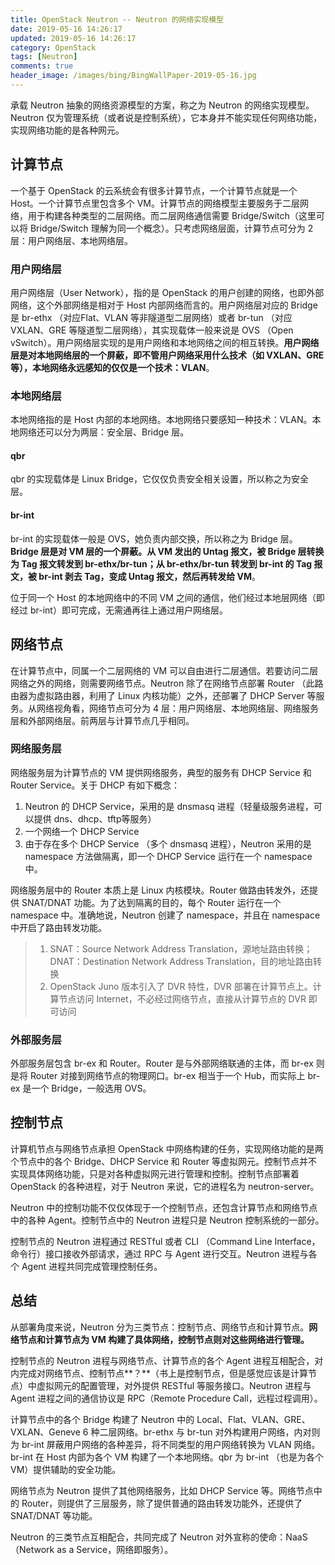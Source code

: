 ```yaml
---
title: OpenStack Neutron -- Neutron 的网络实现模型
date: 2019-05-16 14:26:17
updated: 2019-05-16 14:26:17
category: OpenStack
tags: [Neutron]
comments: true
header_image: /images/bing/BingWallPaper-2019-05-16.jpg
---
```

承载 Neutron 抽象的网络资源模型的方案，称之为 Neutron 的网络实现模型。Neutron 仅为管理系统（或者说是控制系统），它本身并不能实现任何网络功能，实现网络功能的是各种网元。
<!--more-->

## 计算节点

一个基于 OpenStack 的云系统会有很多计算节点，一个计算节点就是一个 Host。一个计算节点里包含多个 VM。计算节点的网络模型主要服务于二层网络，用于构建各种类型的二层网络。而二层网络通信需要 Bridge/Switch（这里可以将 Bridge/Switch 理解为同一个概念）。只考虑网络层面，计算节点可分为 2 层：用户网络层、本地网络层。

### 用户网络层

用户网络层（User Network），指的是 OpenStack 的用户创建的网络，也即外部网络，这个外部网络是相对于 Host 内部网络而言的。用户网络层对应的 Bridge 是 br-ethx （对应Flat、VLAN 等非隧道型二层网络）或者 br-tun （对应 VXLAN、GRE 等隧道型二层网络），其实现载体一般来说是 OVS （Open vSwitch）。用户网络层实现的是用户网络和本地网络之间的相互转换。**用户网络层是对本地网络层的一个屏蔽，即不管用户网络采用什么技术（如 VXLAN、GRE 等），本地网络永远感知的仅仅是一个技术：VLAN**。

### 本地网络层

本地网络指的是 Host 内部的本地网络。本地网络只要感知一种技术：VLAN。本地网络还可以分为两层：安全层、Bridge 层。

#### qbr

qbr 的实现载体是 Linux Bridge，它仅仅负责安全相关设置，所以称之为安全层。

#### br-int

br-int 的实现载体一般是 OVS，她负责内部交换，所以称之为 Bridge 层。**Bridge 层是对 VM 层的一个屏蔽。从 VM 发出的 Untag 报文，被 Bridge 层转换为 Tag 报文转发到 br-ethx/br-tun；从 br-ethx/br-tun 转发到 br-int 的 Tag 报文，被 br-int 剥去 Tag，变成 Untag 报文，然后再转发给 VM**。

位于同一个 Host 的本地网络中的不同 VM 之间的通信，他们经过本地层网络（即经过 br-int）即可完成，无需通再往上通过用户网络层。

## 网络节点

在计算节点中，同属一个二层网络的 VM 可以自由进行二层通信。若要访问二层网络之外的网络，则需要网络节点。Neutron 除了在网络节点部署 Router （此路由器为虚拟路由器，利用了 Linux 内核功能）之外，还部署了 DHCP Server 等服务。从网络视角看，网络节点可分为 4 层：用户网络层、本地网络层、网络服务层和外部网络层。前两层与计算节点几乎相同。

### 网络服务层

网络服务层为计算节点的 VM 提供网络服务，典型的服务有 DHCP Service 和 Router Service。关于 DHCP 有如下概念：

1. Neutron 的 DHCP Service，采用的是 dnsmasq 进程（轻量级服务进程，可以提供 dns、dhcp、tftp等服务）
2. 一个网络一个 DHCP Service
3. 由于存在多个 DHCP Service （多个 dnsmasq 进程），Neutron 采用的是 namespace 方法做隔离，即一个 DHCP Service 运行在一个 namespace 中。

网络服务层中的 Router 本质上是 Linux 内核模块。Router 做路由转发外，还提供 SNAT/DNAT 功能。为了达到隔离的目的，每个 Router 运行在一个 namespace 中。准确地说，Neutron 创建了 namespace，并且在 namespace 中开启了路由转发功能。

> 1. SNAT：Source Network Address Translation，源地址路由转换；DNAT：Destination Network Address Translation，目的地址路由转换
> 2. OpenStack Juno 版本引入了 DVR 特性，DVR 部署在计算节点上。计算节点访问 Internet，不必经过网络节点，直接从计算节点的 DVR 即可访问

### 外部服务层

外部服务层包含 br-ex 和 Router。Router 是与外部网络联通的主体，而 br-ex 则是将 Router 对接到网络节点的物理网口。br-ex 相当于一个 Hub，而实际上 br-ex 是一个 Bridge，一般选用 OVS。

## 控制节点

计算机节点与网络节点承担 OpenStack 中网络构建的任务，实现网络功能的是两个节点中的各个 Bridge、DHCP Service 和 Router 等虚拟网元。控制节点并不实现具体网络功能，只是对各种虚拟网元进行管理和控制。控制节点部署着 OpenStack 的各种进程，对于 Neutron 来说，它的进程名为 neutron-server。

Neutron 中的控制功能不仅仅体现于一个控制节点，还包含计算节点和网络节点中的各种 Agent。控制节点中的 Neutron 进程只是 Neutron 控制系统的一部分。

控制节点的 Neutron 进程通过 RESTful 或者 CLI （Command Line Interface，命令行）接口接收外部请求，通过 RPC 与 Agent 进行交互。Neutron 进程与各个 Agent 进程共同完成管理控制任务。

## 总结

从部署角度来说，Neutron 分为三类节点：控制节点、网络节点和计算节点。**网络节点和计算节点为 VM 构建了具体网络，控制节点则对这些网络进行管理。**

控制节点的 Neutron 进程与网络节点、计算节点的各个 Agent 进程互相配合，对内完成对网络节点、控制节点**？**（书上是控制节点，但是感觉应该是计算节点）中虚拟网元的配置管理，对外提供 RESTful 等服务接口。Neutron 进程与 Agent 进程之间的通信协议是 RPC（Remote Procedure Call，远程过程调用）。

计算节点中的各个 Bridge 构建了 Neutron 中的 Local、Flat、VLAN、GRE、VXLAN、Geneve 6 种二层网络。br-ethx 与 br-tun 对外构建用户网络，内对则为 br-int 屏蔽用户网络的各种差异，将不同类型的用户网络转换为 VLAN 网络。br-int 在 Host 内部为各个 VM 构建了一个本地网络。qbr 为 br-int （也是为各个 VM）提供辅助的安全功能。

网络节点为 Neutron 提供了其他网络服务，比如 DHCP Service 等。网络节点中的 Router，则提供了三层服务，除了提供普通的路由转发功能外，还提供了 SNAT/DNAT 等功能。

Neutron 的三类节点互相配合，共同完成了 Neutron 对外宣称的使命：NaaS（Network as a Service，网络即服务）。
